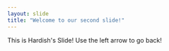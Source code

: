 ```yaml
---
layout: slide
title: "Welcome to our second slide!"
---
```

This is Hardish's Slide!
Use the left arrow to go back!
